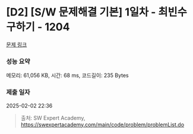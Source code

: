 # [D2] [S/W 문제해결 기본] 1일차 - 최빈수 구하기 - 1204 

[문제 링크](https://swexpertacademy.com/main/code/problem/problemDetail.do?contestProbId=AV13zo1KAAACFAYh) 

### 성능 요약

메모리: 61,056 KB, 시간: 68 ms, 코드길이: 235 Bytes

### 제출 일자

2025-02-02 22:36



> 출처: SW Expert Academy, https://swexpertacademy.com/main/code/problem/problemList.do
